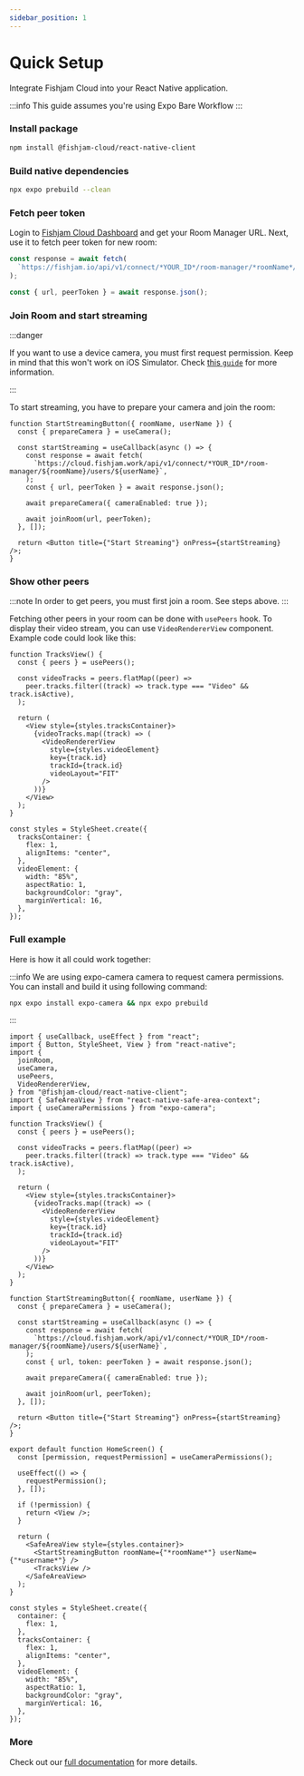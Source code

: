 ```yaml
---
sidebar_position: 1
---
```


# Quick Setup

Integrate Fishjam Cloud into your React Native application.

:::info
This guide assumes you're using Expo Bare Workflow
:::

### Install package

```bash npm2yarn
npm install @fishjam-cloud/react-native-client
```

### Build native dependencies

```bash
npx expo prebuild --clean
```

### Fetch peer token

Login to [Fishjam Cloud Dashboard](https://fishjam.io/app) and get your Room Manager URL. Next, use it to fetch
peer token for new room:

```ts
const response = await fetch(
  `https://fishjam.io/api/v1/connect/*YOUR_ID*/room-manager/*roomName*/users/*username*`,
);

const { url, peerToken } = await response.json();
```

### Join Room and start streaming

:::danger

If you want to use a device camera, you must first request permission. Keep in mind that this won't work on iOS Simulator.
Check [this `guide`](./react-native/installation#step-2-configure-app-permissions) for more information.

:::

To start streaming, you have to prepare your camera and join the room:

```tsx
function StartStreamingButton({ roomName, userName }) {
  const { prepareCamera } = useCamera();

  const startStreaming = useCallback(async () => {
    const response = await fetch(
      `https://cloud.fishjam.work/api/v1/connect/*YOUR_ID*/room-manager/${roomName}/users/${userName}`,
    );
    const { url, peerToken } = await response.json();

    await prepareCamera({ cameraEnabled: true });

    await joinRoom(url, peerToken);
  }, []);

  return <Button title={"Start Streaming"} onPress={startStreaming} />;
}
```

### Show other peers

:::note
In order to get peers, you must first join a room. See steps above.
:::

Fetching other peers in your room can be done with `usePeers` hook. To display their video stream,
you can use `VideoRendererView` component. Example code could look like this:

```tsx
function TracksView() {
  const { peers } = usePeers();

  const videoTracks = peers.flatMap((peer) =>
    peer.tracks.filter((track) => track.type === "Video" && track.isActive),
  );

  return (
    <View style={styles.tracksContainer}>
      {videoTracks.map((track) => (
        <VideoRendererView
          style={styles.videoElement}
          key={track.id}
          trackId={track.id}
          videoLayout="FIT"
        />
      ))}
    </View>
  );
}

const styles = StyleSheet.create({
  tracksContainer: {
    flex: 1,
    alignItems: "center",
  },
  videoElement: {
    width: "85%",
    aspectRatio: 1,
    backgroundColor: "gray",
    marginVertical: 16,
  },
});
```

### Full example

Here is how it all could work together:

:::info
We are using expo-camera camera to request camera permissions. You can install and build it using following command:

```bash
npx expo install expo-camera && npx expo prebuild
```

:::

```tsx
import { useCallback, useEffect } from "react";
import { Button, StyleSheet, View } from "react-native";
import {
  joinRoom,
  useCamera,
  usePeers,
  VideoRendererView,
} from "@fishjam-cloud/react-native-client";
import { SafeAreaView } from "react-native-safe-area-context";
import { useCameraPermissions } from "expo-camera";

function TracksView() {
  const { peers } = usePeers();

  const videoTracks = peers.flatMap((peer) =>
    peer.tracks.filter((track) => track.type === "Video" && track.isActive),
  );

  return (
    <View style={styles.tracksContainer}>
      {videoTracks.map((track) => (
        <VideoRendererView
          style={styles.videoElement}
          key={track.id}
          trackId={track.id}
          videoLayout="FIT"
        />
      ))}
    </View>
  );
}

function StartStreamingButton({ roomName, userName }) {
  const { prepareCamera } = useCamera();

  const startStreaming = useCallback(async () => {
    const response = await fetch(
      `https://cloud.fishjam.work/api/v1/connect/*YOUR_ID*/room-manager/${roomName}/users/${userName}`,
    );
    const { url, token: peerToken } = await response.json();

    await prepareCamera({ cameraEnabled: true });

    await joinRoom(url, peerToken);
  }, []);

  return <Button title={"Start Streaming"} onPress={startStreaming} />;
}

export default function HomeScreen() {
  const [permission, requestPermission] = useCameraPermissions();

  useEffect(() => {
    requestPermission();
  }, []);

  if (!permission) {
    return <View />;
  }

  return (
    <SafeAreaView style={styles.container}>
      <StartStreamingButton roomName={"*roomName*"} userName={"*username*"} />
      <TracksView />
    </SafeAreaView>
  );
}

const styles = StyleSheet.create({
  container: {
    flex: 1,
  },
  tracksContainer: {
    flex: 1,
    alignItems: "center",
  },
  videoElement: {
    width: "85%",
    aspectRatio: 1,
    backgroundColor: "gray",
    marginVertical: 16,
  },
});
```

### More

Check out our [full documentation](/guide/category/react-native-integration) for more details.
